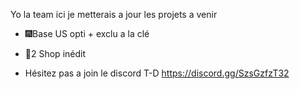 Yo la team ici je metterais a jour les projets a venir 

- 🎆Base US opti + exclu a la clé

- 🎇2 Shop inédit

- Hésitez pas a join le discord T-D https://discord.gg/SzsGzfzT32 

<!---
TekoDevv/TekoDevv is a ✨ special ✨ repository because its `README.md` (this file) appears on your GitHub profile.
You can click the Preview link to take a look at your changes.
--->
